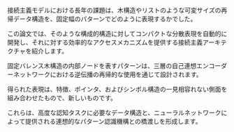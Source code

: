 接続主義モデルにおける長年の課題は、木構造やリストのような可変サイズの再帰データ構造を、固定幅のパターンでどのように表現するかでした。

この論文では、そのような構成的構造に対してコンパクトな分散表現を自動的に開発し、それに対する効率的なアクセスメカニズムを提供する接続主義アーキテクチャを紹介します。

固定バレンス木構造の内部ノードを表すパターンは、三層の自己連想エンコーダーネットワークにおける逆伝播の再帰的な使用を通じて設計されます。

得られた表現は、特徴、ポインタ、およびシンボル構造の一見相容れない側面を組み合わせたもので、新しいものです。

これらは、高度な認知タスクに必要なデータ構造と、ニューラルネットワークによって提供される連想的なパターン認識機構との橋渡しを形成します。

